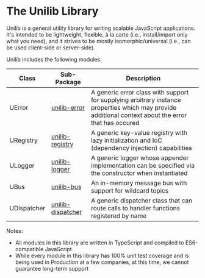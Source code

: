 # The Unilib Library

Unilib is a general utility library for writing scalable JavaScript applications. It's intended to be lightweight, flexible, à la carte (i.e., install/import only what you need), and it strives to be mostly isomorphic/universal (i.e., can be used client-side or server-side).

Unilib includes the following modules:

| Class       | Sub-Package                                                          | Description                                                                                                                                          |
| ----------- | -------------------------------------------------------------------- | ---------------------------------------------------------------------------------------------------------------------------------------------------- |
| UError      | [unilib-error](https://www.npmjs.com/package/unilib-error)           | A generic error class with support for supplying arbitrary instance properties which may provide additional context about the error that has occured |
| URegistry   | [unilib-registry](https://www.npmjs.com/package/unilib-registry)     | A generic key-value registry with lazy initialization and IoC (dependency injection) capabilities                                                    |
| ULogger     | [unilib-logger](https://www.npmjs.com/package/unilib-logger)         | A generic logger whose appender implementation can be specified via the constructor when instantiated                                                |
| UBus        | [unilib-bus](https://www.npmjs.com/package/unilib-bus)               | An in-memory message bus with support for wildcard topics                                                                                            |
| UDispatcher | [unilib-dispatcher](https://www.npmjs.com/package/unilib-dispatcher) | A generic dispatcher class that can route calls to handler functions registered by name                                                              |

Notes:

- All modules in this library are written in TypeScript and compiled to ES6-compatible JavaScript
- While every module in this library has 100% unit test coverage and is being used in Production at a few companies, at this time, we cannot guarantee long-term support
